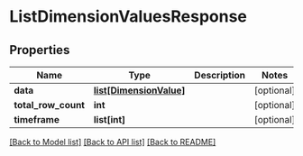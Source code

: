 # ListDimensionValuesResponse

## Properties
Name | Type | Description | Notes
------------ | ------------- | ------------- | -------------
**data** | [**list[DimensionValue]**](DimensionValue.md) |  | [optional]
**total_row_count** | **int** |  | [optional]
**timeframe** | **list[int]** |  | [optional]

[[Back to Model list]](../README.md#documentation-for-models) [[Back to API list]](../README.md#documentation-for-api-endpoints) [[Back to README]](../README.md)


